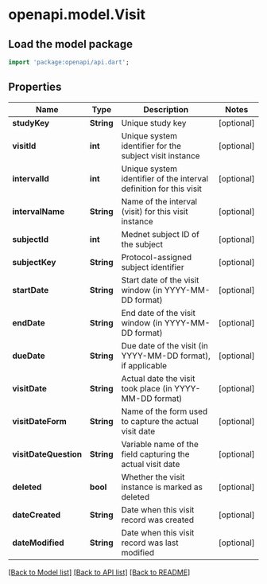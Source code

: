 # openapi.model.Visit

## Load the model package
```dart
import 'package:openapi/api.dart';
```

## Properties
Name | Type | Description | Notes
------------ | ------------- | ------------- | -------------
**studyKey** | **String** | Unique study key | [optional] 
**visitId** | **int** | Unique system identifier for the subject visit instance | [optional] 
**intervalId** | **int** | Unique system identifier of the interval definition for this visit | [optional] 
**intervalName** | **String** | Name of the interval (visit) for this visit instance | [optional] 
**subjectId** | **int** | Mednet subject ID of the subject | [optional] 
**subjectKey** | **String** | Protocol-assigned subject identifier | [optional] 
**startDate** | **String** | Start date of the visit window (in YYYY-MM-DD format) | [optional] 
**endDate** | **String** | End date of the visit window (in YYYY-MM-DD format) | [optional] 
**dueDate** | **String** | Due date of the visit (in YYYY-MM-DD format), if applicable | [optional] 
**visitDate** | **String** | Actual date the visit took place (in YYYY-MM-DD format) | [optional] 
**visitDateForm** | **String** | Name of the form used to capture the actual visit date | [optional] 
**visitDateQuestion** | **String** | Variable name of the field capturing the actual visit date | [optional] 
**deleted** | **bool** | Whether the visit instance is marked as deleted | [optional] 
**dateCreated** | **String** | Date when this visit record was created | [optional] 
**dateModified** | **String** | Date when this visit record was last modified | [optional] 

[[Back to Model list]](../README.md#documentation-for-models) [[Back to API list]](../README.md#documentation-for-api-endpoints) [[Back to README]](../README.md)


